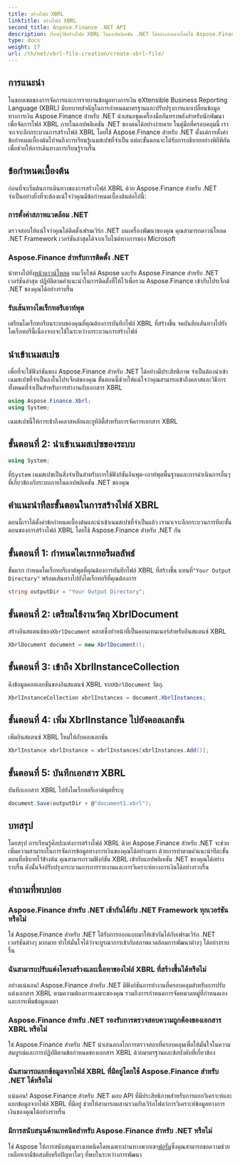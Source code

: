 ```yaml
---
title: สร้างไฟล์ XBRL
linktitle: สร้างไฟล์ XBRL
second_title: Aspose.Finance .NET API
description: เรียนรู้วิธีสร้างไฟล์ XBRL ในแอปพลิเคชัน .NET ได้อย่างง่ายดายโดยใช้ Aspose.Finance เพิ่มความคล่องตัวในการจัดการข้อมูลทางการเงินและกระบวนการรายงาน
type: docs
weight: 17
url: /th/net/xbrl-file-creation/create-xbrl-file/
---
```

## การแนะนำ
ในขอบเขตของการจัดการและการรายงานข้อมูลทางการเงิน eXtensible Business Reporting Language (XBRL) มีบทบาทสำคัญในการกำหนดมาตรฐานและปรับปรุงการแลกเปลี่ยนข้อมูลทางการเงิน Aspose.Finance สำหรับ .NET นำเสนอชุดเครื่องมืออันทรงพลังสำหรับนักพัฒนาเพื่อจัดการไฟล์ XBRL ภายในแอปพลิเคชัน .NET ของตนได้อย่างง่ายดาย ในคู่มือที่ครอบคลุมนี้ เราจะเจาะลึกกระบวนการสร้างไฟล์ XBRL โดยใช้ Aspose.Finance สำหรับ .NET ตั้งแต่การตั้งค่าข้อกำหนดเบื้องต้นไปจนถึงการเรียนรู้เนมสเปซที่จำเป็น แต่ละขั้นตอนจะได้รับการอธิบายอย่างพิถีพิถันเพื่อช่วยให้การเดินทางการเรียนรู้ราบรื่น
## ข้อกำหนดเบื้องต้น
ก่อนที่จะเริ่มต้นการเดินทางของการสร้างไฟล์ XBRL ด้วย Aspose.Finance สำหรับ .NET จำเป็นอย่างยิ่งที่จะต้องแน่ใจว่าคุณมีข้อกำหนดเบื้องต้นต่อไปนี้:
### การตั้งค่าสภาพแวดล้อม .NET
ตรวจสอบให้แน่ใจว่าคุณได้ติดตั้งเฟรมเวิร์ก .NET บนเครื่องพัฒนาของคุณ คุณสามารถดาวน์โหลด .NET Framework เวอร์ชันล่าสุดได้จากเว็บไซต์ทางการของ Microsoft
### Aspose.Finance สำหรับการติดตั้ง .NET
นำทางไปยัง[หน้าดาวน์โหลด](https://releases.aspose.com/finance/net/) บนเว็บไซต์ Aspose และรับ Aspose.Finance สำหรับ .NET เวอร์ชันล่าสุด ปฏิบัติตามคำแนะนำในการติดตั้งที่ให้ไว้เพื่อรวม Aspose.Finance เข้ากับโปรเจ็กต์ .NET ของคุณได้อย่างราบรื่น
### รับเส้นทางไดเร็กทอรีเอาท์พุต
เตรียมไดเร็กทอรีบนระบบของคุณที่คุณต้องการบันทึกไฟล์ XBRL ที่สร้างขึ้น จดบันทึกเส้นทางไปยังไดเร็กทอรีนี้เนื่องจากจะใช้ในระหว่างกระบวนการสร้างไฟล์
## นำเข้าเนมสเปซ
เพื่อที่จะใช้ฟังก์ชันของ Aspose.Finance สำหรับ .NET ได้อย่างมีประสิทธิภาพ จำเป็นต้องนำเข้าเนมสเปซที่จำเป็นลงในโปรเจ็กต์ของคุณ ขั้นตอนนี้ช่วยให้แน่ใจว่าคุณสามารถเข้าถึงคลาสและวิธีการทั้งหมดที่จำเป็นสำหรับการทำงานกับเอกสาร XBRL
```csharp
using Aspose.Finance.Xbrl;
using System;
```
เนมสเปซนี้ให้การเข้าถึงคลาสหลักและยูทิลิตี้สำหรับการจัดการเอกสาร XBRL
## ขั้นตอนที่ 2: นำเข้าเนมสเปซของระบบ
```csharp
using System;
```
 ที่`System` เนมสเปซเป็นสิ่งจำเป็นสำหรับการใช้ฟังก์ชันอินพุต-เอาท์พุตพื้นฐานและการดำเนินการอื่นๆ ที่เกี่ยวข้องกับระบบภายในแอปพลิเคชัน .NET ของคุณ
## คำแนะนำทีละขั้นตอนในการสร้างไฟล์ XBRL
ตอนนี้เราได้ตั้งค่าข้อกำหนดเบื้องต้นและนำเข้าเนมสเปซที่จำเป็นแล้ว เรามาเจาะลึกกระบวนการทีละขั้นตอนของการสร้างไฟล์ XBRL โดยใช้ Aspose.Finance สำหรับ .NET กัน
## ขั้นตอนที่ 1: กำหนดไดเรกทอรีผลลัพธ์
 ขั้นแรก กำหนดไดเร็กทอรีเอาต์พุตที่คุณต้องการบันทึกไฟล์ XBRL ที่สร้างขึ้น แทนที่`"Your Output Directory"` พร้อมเส้นทางไปยังไดเร็กทอรีที่คุณต้องการ
```csharp
string outputDir = "Your Output Directory";
```
## ขั้นตอนที่ 2: เตรียมใช้งานวัตถุ XbrlDocument
 สร้างอินสแตนซ์ของ`XbrlDocument` คลาสซึ่งทำหน้าที่เป็นคอนเทนเนอร์สำหรับอินสแตนซ์ XBRL
```csharp
XbrlDocument document = new XbrlDocument();
```
## ขั้นตอนที่ 3: เข้าถึง XbrlInstanceCollection
 ดึงข้อมูลคอลเลกชันของอินสแตนซ์ XBRL จาก`XbrlDocument` วัตถุ.
```csharp
XbrlInstanceCollection xbrlInstances = document.XbrlInstances;
```
## ขั้นตอนที่ 4: เพิ่ม XbrlInstance ไปยังคอลเลกชัน
เพิ่มอินสแตนซ์ XBRL ใหม่ให้กับคอลเลกชัน
```csharp
XbrlInstance xbrlInstance = xbrlInstances[xbrlInstances.Add()];
```
## ขั้นตอนที่ 5: บันทึกเอกสาร XBRL
บันทึกเอกสาร XBRL ไปยังไดเร็กทอรีเอาต์พุตที่ระบุ
```csharp
document.Save(outputDir + @"document1.xbrl");
```
## บทสรุป
โดยสรุป การเรียนรู้ศิลปะแห่งการสร้างไฟล์ XBRL ด้วย Aspose.Finance สำหรับ .NET จะช่วยเพิ่มความสามารถในการจัดการข้อมูลทางการเงินของคุณได้อย่างมาก ด้วยการทำตามคำแนะนำทีละขั้นตอนที่อธิบายไว้ข้างต้น คุณสามารถรวมฟังก์ชัน XBRL เข้ากับแอปพลิเคชัน .NET ของคุณได้อย่างราบรื่น ดังนั้นจึงปรับปรุงกระบวนการการรายงานและการวิเคราะห์ทางการเงินได้อย่างราบรื่น
## คำถามที่พบบ่อย
### Aspose.Finance สำหรับ .NET เข้ากันได้กับ .NET Framework ทุกเวอร์ชันหรือไม่
ใช่ Aspose.Finance สำหรับ .NET ได้รับการออกแบบมาให้เข้ากันได้กับเฟรมเวิร์ก .NET เวอร์ชันต่างๆ มากมาย ทำให้มั่นใจได้ว่าจะบูรณาการเข้ากับสภาพแวดล้อมการพัฒนาต่างๆ ได้อย่างราบรื่น
### ฉันสามารถปรับแต่งโครงสร้างและเนื้อหาของไฟล์ XBRL ที่สร้างขึ้นได้หรือไม่
อย่างแน่นอน! Aspose.Finance สำหรับ .NET มีฟังก์ชันการทำงานที่ครอบคลุมสำหรับการปรับแต่งเอกสาร XBRL ตามความต้องการเฉพาะของคุณ รวมถึงการกำหนดการจัดหมวดหมู่ที่กำหนดเองและการเพิ่มข้อมูลเมตา
### Aspose.Finance สำหรับ .NET รองรับการตรวจสอบความถูกต้องของเอกสาร XBRL หรือไม่
ใช่ Aspose.Finance สำหรับ .NET นำเสนอกลไกการตรวจสอบที่ครอบคลุมเพื่อให้มั่นใจในความสมบูรณ์และการปฏิบัติตามข้อกำหนดของเอกสาร XBRL ด้วยมาตรฐานและข้อบังคับที่เกี่ยวข้อง
### ฉันสามารถแยกข้อมูลจากไฟล์ XBRL ที่มีอยู่โดยใช้ Aspose.Finance สำหรับ .NET ได้หรือไม่
แน่นอน! Aspose.Finance สำหรับ .NET มอบ API ที่มีประสิทธิภาพสำหรับการแยกวิเคราะห์และแยกข้อมูลจากไฟล์ XBRL ที่มีอยู่ ช่วยให้สามารถผสานรวมกับเวิร์กโฟลว์การวิเคราะห์ข้อมูลทางการเงินของคุณได้อย่างราบรื่น
### มีการสนับสนุนด้านเทคนิคสำหรับ Aspose.Finance สำหรับ .NET หรือไม่
 ใช่ Aspose ให้การสนับสนุนทางเทคนิคโดยเฉพาะผ่านทางพวกเขา[ฟอรั่ม](https://forum.aspose.com/c/finance/43)ซึ่งคุณสามารถขอความช่วยเหลือหากมีข้อสงสัยหรือปัญหาใดๆ ที่พบในระหว่างการพัฒนา
